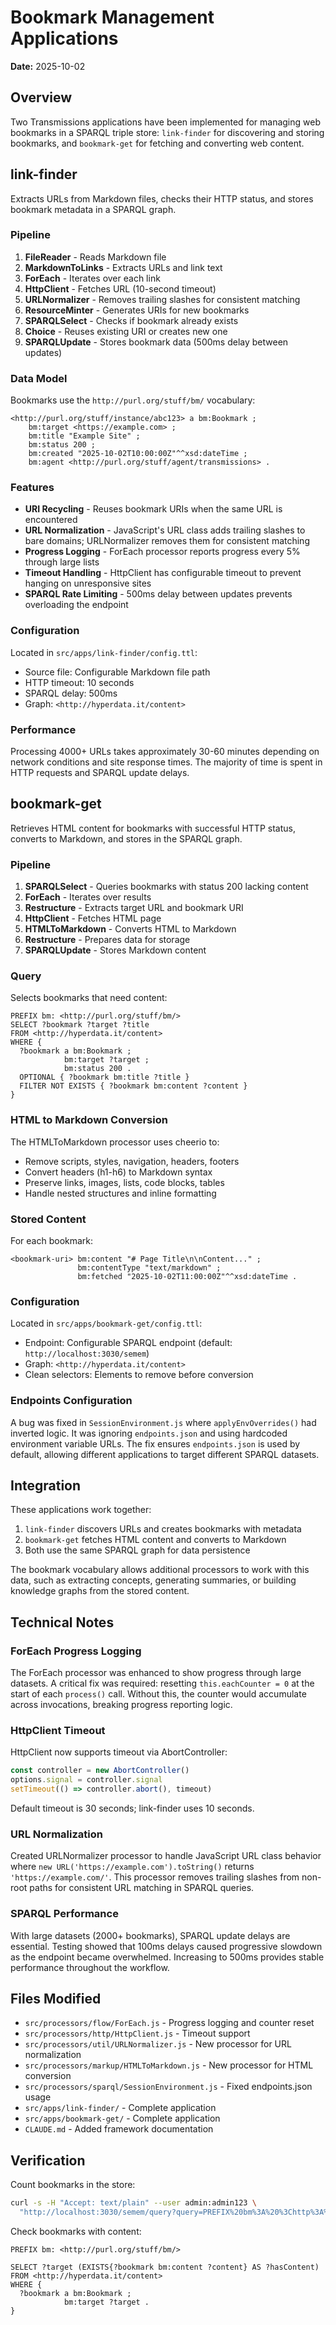 # Bookmark Management Applications

**Date:** 2025-10-02

## Overview

Two Transmissions applications have been implemented for managing web bookmarks in a SPARQL triple store: `link-finder` for discovering and storing bookmarks, and `bookmark-get` for fetching and converting web content.

## link-finder

Extracts URLs from Markdown files, checks their HTTP status, and stores bookmark metadata in a SPARQL graph.

### Pipeline

1. **FileReader** - Reads Markdown file
2. **MarkdownToLinks** - Extracts URLs and link text
3. **ForEach** - Iterates over each link
4. **HttpClient** - Fetches URL (10-second timeout)
5. **URLNormalizer** - Removes trailing slashes for consistent matching
6. **ResourceMinter** - Generates URIs for new bookmarks
7. **SPARQLSelect** - Checks if bookmark already exists
8. **Choice** - Reuses existing URI or creates new one
9. **SPARQLUpdate** - Stores bookmark data (500ms delay between updates)

### Data Model

Bookmarks use the `http://purl.org/stuff/bm/` vocabulary:

```turtle
<http://purl.org/stuff/instance/abc123> a bm:Bookmark ;
    bm:target <https://example.com> ;
    bm:title "Example Site" ;
    bm:status 200 ;
    bm:created "2025-10-02T10:00:00Z"^^xsd:dateTime ;
    bm:agent <http://purl.org/stuff/agent/transmissions> .
```

### Features

- **URI Recycling** - Reuses bookmark URIs when the same URL is encountered
- **URL Normalization** - JavaScript's URL class adds trailing slashes to bare domains; URLNormalizer removes them for consistent matching
- **Progress Logging** - ForEach processor reports progress every 5% through large lists
- **Timeout Handling** - HttpClient has configurable timeout to prevent hanging on unresponsive sites
- **SPARQL Rate Limiting** - 500ms delay between updates prevents overloading the endpoint

### Configuration

Located in `src/apps/link-finder/config.ttl`:
- Source file: Configurable Markdown file path
- HTTP timeout: 10 seconds
- SPARQL delay: 500ms
- Graph: `<http://hyperdata.it/content>`

### Performance

Processing 4000+ URLs takes approximately 30-60 minutes depending on network conditions and site response times. The majority of time is spent in HTTP requests and SPARQL update delays.

## bookmark-get

Retrieves HTML content for bookmarks with successful HTTP status, converts to Markdown, and stores in the SPARQL graph.

### Pipeline

1. **SPARQLSelect** - Queries bookmarks with status 200 lacking content
2. **ForEach** - Iterates over results
3. **Restructure** - Extracts target URL and bookmark URI
4. **HttpClient** - Fetches HTML page
5. **HTMLToMarkdown** - Converts HTML to Markdown
6. **Restructure** - Prepares data for storage
7. **SPARQLUpdate** - Stores Markdown content

### Query

Selects bookmarks that need content:

```sparql
PREFIX bm: <http://purl.org/stuff/bm/>
SELECT ?bookmark ?target ?title
FROM <http://hyperdata.it/content>
WHERE {
  ?bookmark a bm:Bookmark ;
            bm:target ?target ;
            bm:status 200 .
  OPTIONAL { ?bookmark bm:title ?title }
  FILTER NOT EXISTS { ?bookmark bm:content ?content }
}
```

### HTML to Markdown Conversion

The HTMLToMarkdown processor uses cheerio to:
- Remove scripts, styles, navigation, headers, footers
- Convert headers (h1-h6) to Markdown syntax
- Preserve links, images, lists, code blocks, tables
- Handle nested structures and inline formatting

### Stored Content

For each bookmark:

```turtle
<bookmark-uri> bm:content "# Page Title\n\nContent..." ;
               bm:contentType "text/markdown" ;
               bm:fetched "2025-10-02T11:00:00Z"^^xsd:dateTime .
```

### Configuration

Located in `src/apps/bookmark-get/config.ttl`:
- Endpoint: Configurable SPARQL endpoint (default: `http://localhost:3030/semem`)
- Graph: `<http://hyperdata.it/content>`
- Clean selectors: Elements to remove before conversion

### Endpoints Configuration

A bug was fixed in `SessionEnvironment.js` where `applyEnvOverrides()` had inverted logic. It was ignoring `endpoints.json` and using hardcoded environment variable URLs. The fix ensures `endpoints.json` is used by default, allowing different applications to target different SPARQL datasets.

## Integration

These applications work together:

1. `link-finder` discovers URLs and creates bookmarks with metadata
2. `bookmark-get` fetches HTML content and converts to Markdown
3. Both use the same SPARQL graph for data persistence

The bookmark vocabulary allows additional processors to work with this data, such as extracting concepts, generating summaries, or building knowledge graphs from the stored content.

## Technical Notes

### ForEach Progress Logging

The ForEach processor was enhanced to show progress through large datasets. A critical fix was required: resetting `this.eachCounter = 0` at the start of each `process()` call. Without this, the counter would accumulate across invocations, breaking progress reporting logic.

### HttpClient Timeout

HttpClient now supports timeout via AbortController:

```javascript
const controller = new AbortController()
options.signal = controller.signal
setTimeout(() => controller.abort(), timeout)
```

Default timeout is 30 seconds; link-finder uses 10 seconds.

### URL Normalization

Created URLNormalizer processor to handle JavaScript URL class behavior where `new URL('https://example.com').toString()` returns `'https://example.com/'`. This processor removes trailing slashes from non-root paths for consistent URL matching in SPARQL queries.

### SPARQL Performance

With large datasets (2000+ bookmarks), SPARQL update delays are essential. Testing showed that 100ms delays caused progressive slowdown as the endpoint became overwhelmed. Increasing to 500ms provides stable performance throughout the workflow.

## Files Modified

- `src/processors/flow/ForEach.js` - Progress logging and counter reset
- `src/processors/http/HttpClient.js` - Timeout support
- `src/processors/util/URLNormalizer.js` - New processor for URL normalization
- `src/processors/markup/HTMLToMarkdown.js` - New processor for HTML conversion
- `src/processors/sparql/SessionEnvironment.js` - Fixed endpoints.json usage
- `src/apps/link-finder/` - Complete application
- `src/apps/bookmark-get/` - Complete application
- `CLAUDE.md` - Added framework documentation

## Verification

Count bookmarks in the store:

```bash
curl -s -H "Accept: text/plain" --user admin:admin123 \
  "http://localhost:3030/semem/query?query=PREFIX%20bm%3A%20%3Chttp%3A%2F%2Fpurl.org%2Fstuff%2Fbm%2F%3E%0ASELECT%20%28COUNT%28%3Fbookmark%29%20AS%20%3Fcount%29%20FROM%20%3Chttp%3A%2F%2Fhyperdata.it%2Fcontent%3E%20WHERE%20%7B%20%3Fbookmark%20a%20bm%3ABookmark%20%7D"
```

Check bookmarks with content:

```sparql
PREFIX bm: <http://purl.org/stuff/bm/>

SELECT ?target (EXISTS{?bookmark bm:content ?content} AS ?hasContent)
FROM <http://hyperdata.it/content>
WHERE {
  ?bookmark a bm:Bookmark ;
            bm:target ?target .
}
```
